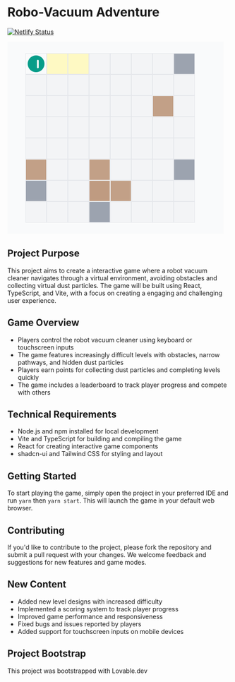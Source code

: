 # Robo-Vacuum Adventure


[![Netlify Status](https://api.netlify.com/api/v1/badges/ea9084c0-aaef-4b05-97df-48647ae74f64/deploy-status)](https://app.netlify.com/sites/robo-vacuum-adventure/deploys)

[![Live Demo](/public/demo.png)](https://robo-vacuum-adventure.netlify.app/)


## Project Purpose

This project aims to create a interactive game where a robot vacuum cleaner navigates through a virtual environment, avoiding obstacles and collecting virtual dust particles. The game will be built using React, TypeScript, and Vite, with a focus on creating a engaging and challenging user experience.


## Game Overview

* Players control the robot vacuum cleaner using keyboard or touchscreen inputs
* The game features increasingly difficult levels with obstacles, narrow pathways, and hidden dust particles
* Players earn points for collecting dust particles and completing levels quickly
* The game includes a leaderboard to track player progress and compete with others

## Technical Requirements

* Node.js and npm installed for local development
* Vite and TypeScript for building and compiling the game
* React for creating interactive game components
* shadcn-ui and Tailwind CSS for styling and layout

## Getting Started

To start playing the game, simply open the project in your preferred IDE and run `yarn` then `yarn start`. This will launch the game in your default web browser.

## Contributing

If you'd like to contribute to the project, please fork the repository and submit a pull request with your changes. We welcome feedback and suggestions for new features and game modes.

## New Content

* Added new level designs with increased difficulty
* Implemented a scoring system to track player progress
* Improved game performance and responsiveness
* Fixed bugs and issues reported by players
* Added support for touchscreen inputs on mobile devices


## Project Bootstrap
This project was bootstrapped with Lovable.dev
